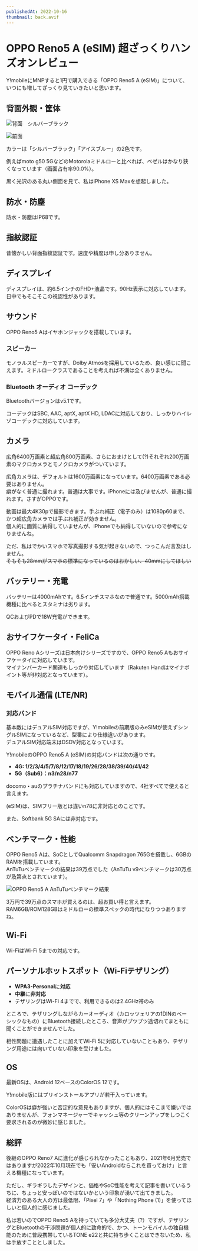 ```yaml
---
publishedAt: 2022-10-16
thumbnail: back.avif
---
```


# OPPO Reno5 A (eSIM) 超ざっくりハンズオンレビュー
Y!mobileにMNPすると1円で購入できる「OPPO Reno5 A (eSIM)」について、いつにも増してざっくり見ていきたいと思います。

## 背面外観・筐体

![](back.avif "背面　シルバーブラック")

![](front.avif "前面")

カラーは「シルバーブラック」「アイスブルー」の2色です。

例えばmoto g50 5GなどのMotorolaミドルローと比べれば、ベゼルはかなり狭くなっています（画面占有率90.0%）。

黒く光沢のある丸い側面を見て、私はiPhone XS Maxを想起しました。

## 防水・防塵
防水・防塵はIP68です。

## 指紋認証
昔懐かしい背面指紋認証です。速度や精度は申し分ありません。

## ディスプレイ
ディスプレイは、約6.5インチのFHD+液晶です。90Hz表示に対応しています。  
日中でもそこそこの視認性があります。

## サウンド
OPPO Reno5 Aはイヤホンジャックを搭載しています。

### スピーカー
モノラルスピーカーですが、Dolby Atmosを採用しているため、良い感じに聞こえます。ミドルロークラスであることを考えれば不満は全くありません。

### Bluetooth オーディオ コーデック
Bluetoothバージョンはv5.1です。

コーデックはSBC, AAC, aptX, aptX HD, LDACに対応しており、しっかりハイレゾコーデックに対応しています。

## カメラ
広角6400万画素と超広角800万画素、さらにおまけとして(?)それぞれ200万画素のマクロカメラとモノクロカメラがついています。

広角カメラは、デフォルトは1600万画素になっています。6400万画素である必要はありません。  
癖がなく普通に撮れます。普通は大事です。iPhoneには及びませんが、普通に撮れます。さすがOPPOです。

動画は最大4K30pで撮影できます。手ぶれ補正（電子のみ）は1080p60まで、かつ超広角カメラでは手ぶれ補正が効きません。  
個人的に画質に納得していませんが、iPhoneでも納得していないので参考になりませんね。

ただ、私はでかいスマホで写真撮影する気が起きないので、つっこんだ言及はしません。  
~~そもそも28mmがスマホの標準になっているのはおかしい、40mmにしてほしい~~

## バッテリー・充電
バッテリーは4000mAhです。6.5インチスマホなので普通です。5000mAh搭載機種に比べるとスタミナは劣ります。  

QCおよびPDで18W充電ができます。

## おサイフケータイ・FeliCa
OPPO Reno Aシリーズは日本向けシリーズですので、OPPO Reno5 Aもおサイフケータイに対応しています。  
マイナンバーカード関連もしっかり対応しています（Rakuten Handはマイナポイント等が非対応となっています）。

## モバイル通信 (LTE/NR)
### 対応バンド
基本敵にはデュアルSIM対応ですが、Y!mobileの前期版のみeSIMが使えずシングルSIMになっているなど、型番により仕様違いがあります。  
デュアルSIM対応端末はDSDV対応となっています。

Y!mobileのOPPO Reno5 A (eSIM)の対応バンドは次の通りです。

- **4G: 1/2/3/4/5/7/8/12/17/18/19/26/28/38/39/40/41/42**
- **5G（Sub6）：n3/n28/n77**

docomo・auのプラチナバンドにも対応していますので、4社すべてで使えると言えます。

(eSIM)は、SIMフリー版とは違いn78に非対応とのことです。

また、Softbank 5G SAには非対応です。

## ベンチマーク・性能
OPPO Reno5 Aは、SoCとしてQualcomm Snapdragon 765Gを搭載し、6GBのRAMを搭載しています。  
AnTuTuベンチマークの結果は39万点でした（AnTuTu v9ベンチマークは30万点が及第点とされています）。

![](antutu.avif "OPPO Reno5 A AnTuTuベンチマーク結果")

3万円で39万点のスマホが買えるのは、超お買い得と言えます。RAM6GB/ROM128GBはミドルローの標準スペックの時代になりつつありますね。

## Wi-Fi
Wi-FiはWi-Fi 5までの対応です。

## パーソナルホットスポット（Wi-Fiテザリング）
- **WPA3-Personal**に**対応**
- **中継**に**非対応**
- テザリングはWi-Fi 4までで、利用できるのは2.4GHz帯のみ

ところで、テザリングしながらカーオーディオ（カロッツェリアの1DINのベーシックなもの）にBluetooth接続したところ、音声がプツプツ途切れてまともに聞くことができませんでした。

相性問題に遭遇したことに加えてWi-Fi 5に対応していないこともあり、テザリング用途には向いていない印象を受けました。

## OS
最新OSは、Android 12ベースのColorOS 12です。

Y!mobile版にはプリインストールアプリが若干入っています。

ColorOSは癖が強いと否定的な意見もありますが、個人的にはそこまで嫌いではありませんが、フォンマネージャーでキャッシュ等のクリーンアップをしつこく要求されるのが微妙に感じました。

## 総評
後継のOPPO Reno7 Aに進化が感じられなかったこともあり、2021年6月発売ではありますが2022年10月現在でも「安いAndroidならこれを買っておけ」と言える機種になっています。

ただし、ギラギラしたデザインと、価格やSoC性能を考えて記事を書いているうちに、ちょっと安っぽいのではないかという印象が湧いて出てきました。  
経済力のある大人の方は最低限、「Pixel 7」や「Nothing Phone (1)」を使ってほしいと個人的に感じました。

私は若いのでOPPO Reno5 Aを持っていても多分大丈夫（?）ですが、テザリングとBluetoothの干渉問題が個人的に致命的で、かつ、トーンモバイルの独自機能のために普段携帯しているTONE e22と共に持ち歩くことはできないため、私は手放すこととしました。
